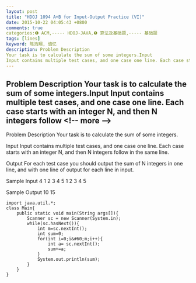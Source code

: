 ```yaml
---
layout: post
title: "HDOJ 1094 A+B for Input-Output Practice (VI)"
date: 2015-10-22 04:05:43 +0800
comments: true
categories:❶ ACM,----- HDOJ-JAVA,❺ 算法及基础题,----- 基础题
tags: [lines]
keyword: 陈浩翔, 谙忆
description: Problem Description 
Your task is to calculate the sum of some integers.Input 
Input contains multiple test cases, and one case one line. Each case starts with an integer N, and then N integers follow 
---
```



Problem Description 
Your task is to calculate the sum of some integers.Input 
Input contains multiple test cases, and one case one line. Each case starts with an integer N, and then N integers follow
&#60;!-- more --&#62;
----------

Problem Description
Your task is to calculate the sum of some integers.
 

Input
Input contains multiple test cases, and one case one line. Each case starts with an integer N, and then N integers follow in the same line. 
 

Output
For each test case you should output the sum of N integers in one line, and with one line of output for each line in input. 
 

Sample Input
4 1 2 3 4
5 1 2 3 4 5
 

Sample Output
10
15

```
import java.util.*;
class Main{
    public static void main(String args[]){
        Scanner sc = new Scanner(System.in);
        while(sc.hasNext()){
            int m=sc.nextInt();
            int sum=0;
            for(int i=0;i&#60;m;i++){
                int a= sc.nextInt();
                sum+=a;
            }
            System.out.println(sum);
        }
    }
}
```